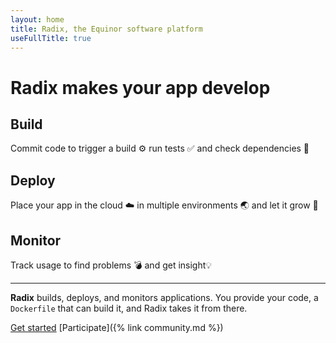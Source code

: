 ```yaml
---
layout: home
title: Radix, the Equinor software platform
useFullTitle: true
---
```


# Radix makes your app **develop**

## Build

Commit code to trigger a build ⚙️ run tests ✅ and check dependencies 🌲

## Deploy

Place your app in the cloud ☁️ in multiple environments 🌏 and let it grow 🌱

## Monitor

Track usage to find problems 💣 and get insight💡

---

**Radix** builds, deploys, and monitors applications. You provide your code, a `Dockerfile` that can build it, and Radix takes it from there.

[Get started](/guides/getting-started/)
[Participate]({% link community.md %})
